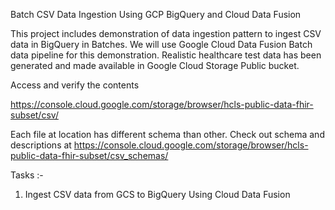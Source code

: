 Batch CSV Data Ingestion Using GCP BigQuery and Cloud Data Fusion


This project includes demonstration of data ingestion pattern to ingest CSV data in BigQuery in Batches. We will use Google Cloud Data Fusion Batch data pipeline for this demonstration. Realistic healthcare test data has been generated and made available in Google Cloud Storage Public bucket.

Access and verify the contents 

https://console.cloud.google.com/storage/browser/hcls-public-data-fhir-subset/csv/

Each file at location has different schema than other. Check out schema and descriptions at https://console.cloud.google.com/storage/browser/hcls-public-data-fhir-subset/csv_schemas/

Tasks :- 

1. Ingest CSV data from GCS to BigQuery Using Cloud Data Fusion 

